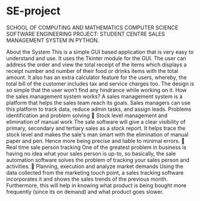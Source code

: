 # SE-project


 SCHOOL OF COMPUTING AND MATHEMATICS
 COMPUTER SCIENCE
 SOFTWARE ENGINEERING
 PROJECT: STUDENT CENTRE SALES MANAGEMENT SYSTEM IN PYTHON.


About  the System
This is a simple GUI based application that is very easy to understand and use. It uses the Tkinter module
for the GUI. The user can address the order and view the total receipt of the items which displays a
receipt number and number of their food or drinks items with the total amount. It also has an extra
calculator feature for the users, whereby, the total bill of the customer includes tax and service charges
too. The design is so simple that the user won’t find any hindrance while working on it.
How the sales management system works?
A sales management system is a platform that helps the sales team reach its goals. Sales managers can
use this platform to track data, reduce admin tasks, and assign leads.
Problems identification and problem solving
 Stock level management and elimination of manual work
The sale software will give a clear visibility of primary, secondary and tertiary sales as a stock
report. It helps trace the stock level and makes the sale's man smart with the elimination of
manual paper and pen. Hence more being precise and liable to minimal errors.
 Real time sale person tracking 
One of the greatest problem in business is having no idea what your sales person is up-to, so
basically, the sale automation software solves the problem of tracking your sales person and
activities.
 Planning, execution and analyze market demands
Using the data collected from the marketing touch point, a sales tracking software incorporates
it and shows the sales trends of the previous month.
Furthermore, this will help in knowing what product is being bought more frequently (since its
on demand) and what product goes slower.
